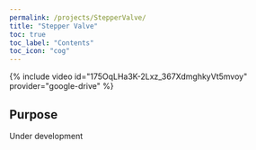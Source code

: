 ```yaml
---
permalink: /projects/StepperValve/
title: "Stepper Valve"
toc: true
toc_label: "Contents"
toc_icon: "cog"
---
```


{% include video id="175OqLHa3K-2Lxz_367XdmghkyVt5mvoy" provider="google-drive" %}

## Purpose

Under development

